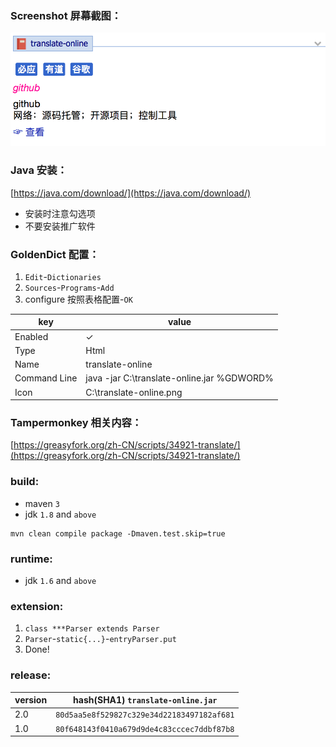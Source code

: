 ### Screenshot 屏幕截图：
![Screenshot](./document/Screenshot.png)

### Java 安装：
[https://java.com/download/](https://java.com/download/)
* 安装时注意勾选项
* 不要安装推广软件

### GoldenDict 配置：
1. `Edit`-`Dictionaries`
2. `Sources`-`Programs`-`Add`
3. configure 按照表格配置-`OK`

key|value
---|-----
Enabled|✓
Type|Html
Name|translate-online
Command Line|java -jar C:\translate-online.jar %GDWORD%
Icon|C:\translate-online.png

### Tampermonkey 相关内容：
[https://greasyfork.org/zh-CN/scripts/34921-translate/](https://greasyfork.org/zh-CN/scripts/34921-translate/)

### build:
* maven `3`
* jdk `1.8` and `above`

```shell
mvn clean compile package -Dmaven.test.skip=true
```

### runtime:
* jdk `1.6` and `above`

### extension:
1. `class ***Parser extends Parser`
2. `Parser`-`static{...}`-`entryParser.put`
3. Done!

### release:
version|hash(SHA1) `translate-online.jar`
-------|----
2.0|`80d5aa5e8f529827c329e34d22183497182af681`
1.0|`80f648143f0410a679d9de4c83cccec7ddbf87b8`